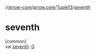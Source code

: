 //[arrow-core](../../../index.md)/[arrow.core](../index.md)/[Tuple13](index.md)/[seventh](seventh.md)

# seventh

[common]\
val [seventh](seventh.md): [G](index.md)
